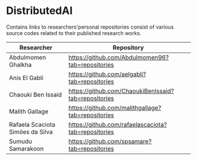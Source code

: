 # DistributedAI

Contains links to researchers'personal repositories consist of various source codes related to their published research works.

| Researcher | Repository |
|-----|-----|
| Abdulmomen Ghalkha| https://github.com/Abdulmomen96?tab=repositories |
| Anis El Gabli | https://github.com/aelgabli?tab=repositories |
| Chaouki Ben Issaid | https://github.com/ChaoukiBenIssaid?tab=repositories |
| Malith Gallage | https://github.com/malithgallage?tab=repositories |
| Rafaela Scaciota Simões da Silva |https://github.com/rafaelascaciota?tab=repositories |
| Sumudu Samarakoon | https://github.com/spsamare?tab=repositories |
